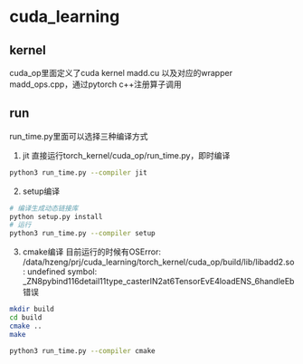 # cuda_learning

## kernel
cuda_op里面定义了cuda kernel madd.cu
以及对应的wrapper madd_ops.cpp，通过pytorch c++注册算子调用
## run
run_time.py里面可以选择三种编译方式

1. jit
直接运行torch_kernel/cuda_op/run_time.py，即时编译
```bash
python3 run_time.py --compiler jit
```
2. setup编译
```bash
# 编译生成动态链接库
python setup.py install
# 运行
python3 run_time.py --compiler setup
```

3. cmake编译
目前运行的时候有OSError: /data/hzeng/prj/cuda_learning/torch_kernel/cuda_op/build/lib/libadd2.so: undefined symbol: _ZN8pybind116detail11type_casterIN2at6TensorEvE4loadENS_6handleEb错误
```bash
mkdir build
cd build
cmake ..
make

python3 run_time.py --compiler cmake
```